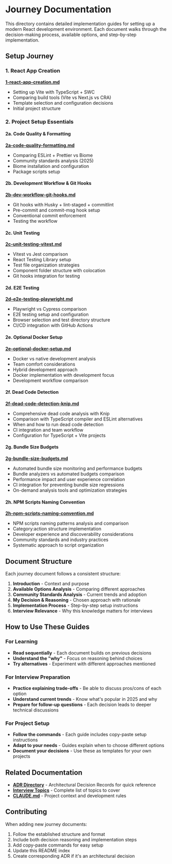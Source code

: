 # Journey Documentation

This directory contains detailed implementation guides for setting up a modern React development environment. Each document walks through the decision-making process, available options, and step-by-step implementation.

## Setup Journey

### 1. React App Creation
**[1-react-app-creation.md](1-react-app-creation.md)**
- Setting up Vite with TypeScript + SWC
- Comparing build tools (Vite vs Next.js vs CRA)
- Template selection and configuration decisions
- Initial project structure

### 2. Project Setup Essentials

#### 2a. Code Quality & Formatting
**[2a-code-quality-formatting.md](2a-code-quality-formatting.md)**
- Comparing ESLint + Prettier vs Biome
- Community standards analysis (2025)
- Biome installation and configuration
- Package scripts setup

#### 2b. Development Workflow & Git Hooks
**[2b-dev-workflow-git-hooks.md](2b-dev-workflow-git-hooks.md)**
- Git hooks with Husky + lint-staged + commitlint
- Pre-commit and commit-msg hook setup
- Conventional commit enforcement
- Testing the workflow

#### 2c. Unit Testing
**[2c-unit-testing-vitest.md](2c-unit-testing-vitest.md)**
- Vitest vs Jest comparison
- React Testing Library setup
- Test file organization strategies
- Component folder structure with colocation
- Git hooks integration for testing

#### 2d. E2E Testing
**[2d-e2e-testing-playwright.md](2d-e2e-testing-playwright.md)**
- Playwright vs Cypress comparison
- E2E testing setup and configuration
- Browser selection and test directory structure
- CI/CD integration with GitHub Actions

#### 2e. Optional Docker Setup
**[2e-optional-docker-setup.md](2e-optional-docker-setup.md)**
- Docker vs native development analysis
- Team comfort considerations
- Hybrid development approach
- Docker implementation with development focus
- Development workflow comparison

#### 2f. Dead Code Detection
**[2f-dead-code-detection-knip.md](2f-dead-code-detection-knip.md)**
- Comprehensive dead code analysis with Knip
- Comparison with TypeScript compiler and ESLint alternatives
- When and how to run dead code detection
- CI integration and team workflow
- Configuration for TypeScript + Vite projects

#### 2g. Bundle Size Budgets
**[2g-bundle-size-budgets.md](2g-bundle-size-budgets.md)**
- Automated bundle size monitoring and performance budgets
- Bundle analyzers vs automated budgets comparison
- Performance impact and user experience correlation
- CI integration for preventing bundle size regressions
- On-demand analysis tools and optimization strategies

#### 2h. NPM Scripts Naming Convention
**[2h-npm-scripts-naming-convention.md](2h-npm-scripts-naming-convention.md)**
- NPM scripts naming patterns analysis and comparison
- Category:action structure implementation
- Developer experience and discoverability considerations
- Community standards and industry practices
- Systematic approach to script organization

## Document Structure

Each journey document follows a consistent structure:

1. **Introduction** - Context and purpose
2. **Available Options Analysis** - Comparing different approaches
3. **Community Standards Analysis** - Current trends and adoption
4. **My Decision & Reasoning** - Chosen approach with rationale
5. **Implementation Process** - Step-by-step setup instructions
6. **Interview Relevance** - Why this knowledge matters for interviews

## How to Use These Guides

### For Learning
- **Read sequentially** - Each document builds on previous decisions
- **Understand the "why"** - Focus on reasoning behind choices
- **Try alternatives** - Experiment with different approaches mentioned

### For Interview Preparation
- **Practice explaining trade-offs** - Be able to discuss pros/cons of each option
- **Understand current trends** - Know what's popular in 2025 and why
- **Prepare for follow-up questions** - Each decision leads to deeper technical discussions

### For Project Setup
- **Follow the commands** - Each guide includes copy-paste setup instructions
- **Adapt to your needs** - Guides explain when to choose different options
- **Document your decisions** - Use these as templates for your own projects

## Related Documentation

- **[ADR Directory](../adr/README.md)** - Architectural Decision Records for quick reference
- **[Interview Topics](../interview-topics.md)** - Complete list of topics to cover
- **[CLAUDE.md](../CLAUDE.md)** - Project context and development rules

## Contributing

When adding new journey documents:
1. Follow the established structure and format
2. Include both decision reasoning and implementation steps
3. Add copy-paste commands for easy setup
4. Update this README index
5. Create corresponding ADR if it's an architectural decision